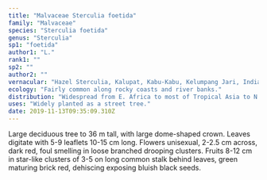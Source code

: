 ```yaml
---
title: "Malvaceae Sterculia foetida"
family: "Malvaceae"
species: "Sterculia foetida"
genus: "Sterculia"
sp1: "foetida"
author1: "L."
rank1: ""
sp2: ""
author2: ""
vernacular: "Hazel Sterculia, Kalupat, Kabu-Kabu, Kelumpang Jari, Indian Almond, Java Olive, Skunk Tree"
ecology: "Fairly common along rocky coasts and river banks."
distribution: "Widespread from E. Africa to most of Tropical Asia to N. Australia."
uses: "Widely planted as a street tree."
date: 2019-11-13T09:35:09.310Z
---
```

Large deciduous tree to 36 m tall, with large dome-shaped crown. Leaves digitate with 5-9 leaflets 10-15 cm long. Flowers unisexual, 2-2.5 cm across, dark red, foul smelling in loose branched drooping clusters. Fruits 8-12 cm in star-like clusters of 3-5 on long common stalk behind leaves, green maturing brick red, dehiscing exposing bluish black seeds.
